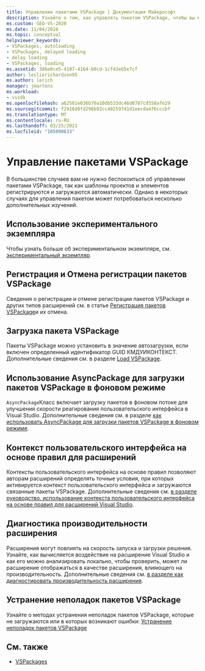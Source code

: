 ```yaml
---
title: Управление пакетами VSPackage | Документация Майкрософт
description: Узнайте о том, как управлять пакетом VSPackage, чтобы вы могли просто использовать управление VSPackage по умолчанию, предоставляемое Visual Studio, и как и когда настраивать его.
ms.custom: SEO-VS-2020
ms.date: 11/04/2016
ms.topic: conceptual
helpviewer_keywords:
- VSPackages, autoloading
- VSPackages, delayed loading
- delay loading
- VSPackages, loading
ms.assetid: 386e0ce5-4107-4164-b0cd-1cf43eb5e7cf
author: leslierichardson95
ms.author: lerich
manager: jmartens
ms.workload:
- vssdk
ms.openlocfilehash: a62581e036b70a10db533dc46d0787cd558afe29
ms.sourcegitcommit: f2916d8fd296b92cc402597d1d1eecda4f6cccbf
ms.translationtype: MT
ms.contentlocale: ru-RU
ms.lasthandoff: 03/25/2021
ms.locfileid: "105090633"
---
```

# <a name="manage-vspackages"></a>Управление пакетами VSPackage
В большинстве случаев вам не нужно беспокоиться об управлении пакетами VSPackage, так как шаблоны проектов и элементов регистрируются и загружаются автоматически. Однако в некоторых случаях для управления пакетом может потребоваться несколько дополнительных изучений.

## <a name="use-the-experimental-instance"></a>Использование экспериментального экземпляра
 Чтобы узнать больше об экспериментальном экземпляре, см. [экспериментальный экземпляр](../extensibility/the-experimental-instance.md).

## <a name="register-and-unregister-vspackages"></a>Регистрация и Отмена регистрации пакетов VSPackage
 Сведения о регистрации и отмене регистрации пакетов VSPackage и других типов расширений см. в статье [Регистрация пакетов VSPackage](../extensibility/registering-and-unregistering-vspackages.md)и их отмена.

## <a name="load-a-vspackage"></a>Загрузка пакета VSPackage
 Пакеты VSPackage можно установить в значение автозагрузки, если включен определенный идентификатор GUID КМДУИКОНТЕКСТ. Дополнительные сведения см. в разделе [Load VSPackage](../extensibility/loading-vspackages.md).

## <a name="use-asyncpackage-to-load-vspackages-in-the-background"></a>Использование AsyncPackage для загрузки пакетов VSPackage в фоновом режиме
 `AsyncPackage`Класс включает загрузку пакетов в фоновом потоке для улучшения скорости реагирования пользовательского интерфейса в Visual Studio. Дополнительные сведения см. в разделе [как использовать AsyncPackage для загрузки пакетов VSPackage в фоновом режиме](../extensibility/how-to-use-asyncpackage-to-load-vspackages-in-the-background.md).

## <a name="rule-based-ui-context-for-extensions"></a>Контекст пользовательского интерфейса на основе правил для расширений
 Контексты пользовательского интерфейса на основе правил позволяют авторам расширений определять точные условия, при которых активируется контекст пользовательского интерфейса и загружаются связанные пакеты VSPackage. Дополнительные сведения см. [в разделе руководство. использование контекста пользовательского интерфейса на основе правил для расширений Visual Studio](../extensibility/how-to-use-rule-based-ui-context-for-visual-studio-extensions.md).

## <a name="diagnose-extension-performance"></a>Диагностика производительности расширения
Расширения могут повлиять на скорость запуска и загрузки решения. Узнайте, как вычисляется воздействие на расширение Visual Studio и как его можно анализировать локально, чтобы проверить, может ли расширение отображаться в качестве расширения, влияющего на производительность. Дополнительные сведения см. [в разделе как диагностировать производительность расширения](how-to-diagnose-extension-performance.md).

## <a name="troubleshoot-vspackages"></a>Устранение неполадок пакетов VSPackage
 Узнайте о методах устранения неполадок пакетов VSPackage, которые не загружаются или в которых возникают ошибки: [Устранение неполадок пакетов VSPackage](../extensibility/troubleshooting-vspackages.md)

## <a name="see-also"></a>См. также
- [VSPackages](../extensibility/internals/vspackages.md)
